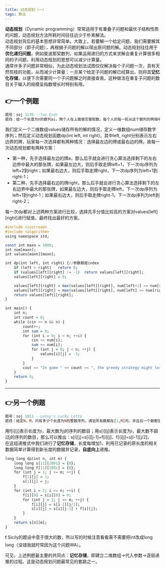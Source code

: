 ```yaml
---
title: 动态规划（一）
tags: 算法
---
```

**动态规划**（Dynamic programming）常常适用于有重叠子问题和最优子结构性质的问题，动态规划方法所耗时间往往远少于朴素解法。<br/>
动态规划背后的基本思想非常简单。大致上，若要解一个给定问题，我们需要解其不同部分（即子问题），再根据子问题的解以得出原问题的解。动态规划往往用于**优化递归问题**，例如斐波那契数列，如果运用递归的方式来求解会重复计算很多相同的子问题，利用动态规划的思想可以减少计算量。<br/>
通常许多子问题非常相似，为此动态规划法试图仅仅解决每个子问题一次，具有天然剪枝的功能，从而减少计算量：一旦某个给定子问题的解已经算出，则将其**记忆化存储**，以便下次需要同一个子问题解之时直接查表。这种做法在重复子问题的数目关于输入的规模呈指数增长时特别有用。<br/>

**<h2>👉一个例题</h2>**
```haskell
题号：soj 1176 --Two Ends
题目：给一个长度为n的数列ai，两个人在上面做交替取数，每个人的每一轮从这个数列的两端中取出一个数（不能不操作）。先手可以自由选择策略，后手选择贪心策略。贪心策略是指，如果两端数大小不同，选择大的那个；如果相同选择左边那个。问最后先手能赢后手多少分。(1<=n<=1000且n为偶数)
```
我们定义一个二维数组values储存所有的解的情况，定义一维数组num储存数字序列；然后定义动态规划函数dp(int left, int right)，其中left, right分别表示左右边界的牌，玩家每一次选择都有两种情况：选择最左边的牌或最右边的牌。故每一次动态规划都有两种方案：<br/>
- 第一种，先手选择最左边的牌a，那么后手就会进行贪心算法选择剩下的左右边界中最大的那张牌，如果最左边大，则后手取走牌left+1，下一次dp序列为left+2到right；如果最右边大，则后手取走牌right，下一次dp序列为left+1到right-1；<br/>
- 第二种，先手选择最右边的牌right，那么后手就会进行贪心算法选择剩下的左右边界中最大的那张牌，如果最左边大，则后手取走牌left，下一次dp序列为left+1到right-1；如果最右边大，则后手取走牌right-1，下一次dp序列为left到right-2；<br/>

每一次dp都对上述两种方案进行比较，选择先手分值比较高的方案对values[left][right]进行赋值，最终找出最好的方案。
```haskell
#include <iostream>
#include <algorithm>
using namespace std;

const int maxn = 1000;
int num[maxn];
int values[maxn][maxn];

int dp(int left, int right) {//参数都是index
	if (left > right)	return 0;
	if (values[left][right] != -1)	return values[left][right];
	values[left][right] = 0;

	values[left][right] = max(values[left][right], num[left+1] >= num[right] ? num[left]+dp(left+2,right) : num[left]+dp(left+1,right-1));//先手拿了左边
	values[left][right] = max(values[left][right], num[left] >= num[right-1] ? num[right]+dp(left+1,right-1) : num[right]+dp(left,right-2));//先手拿了右边
	return values[left][right];
}

int main() {
	int n;
	int count = 0;
	while (cin >> n && n) {
		count++;
		int sum = 0;
		for (int i = 0; i < n; ++i) {
			cin >> num[i];
			sum += num[i];
			for (int j = 0; j < n; ++j) {
				values[i][j] = -1;
			}
		}
		cout << "In game " << count << ", the greedy strategy might lose by as many as " << 2*dp(0, n - 1)-sum << " points." << endl;
	}
	return 0;
}
```

---
**<h2>👉另一个例题</h2>**
```haskell
题号：soj 1011 --Lenny's Lucky Lotto
题目：给定N，M，问有多少个长度为N的整数序列，满足所有数都在[1,M]内，并且后一个数都至少是前一个数的两倍。
```
用f[i][j]表示长度为i，最大数为j的序列的数目；用s[i][j]表示长度为i，最大数不超过j的序列的数目，那么可以推出：s[i][j]=s[i][j-1]+f[i][j]、f[i][j]=s[i-1][j/2]。<br/>
在这组递推式中我们进行了**记忆存储**，长度每增加1，利用已记录的原长度的相关数据简单计算得到新长度的数据并记录，**自底向上**递推。
```haskell
long long dp(int n, int m) {
	long long s[11][2001] = {0};
	long long f[11][2001] = {0};
	for (int j = 1; j <= m; ++j) {
		f[1][j] = 1;
		s[1][j] = j;
	}
	for (int i = 2; i <= n; ++i) {
		f[i][0] = s[i][0] = 0;
		for (int j = 1; j <= m; ++j) {
			f[i][j] = s[i-1][j/2];
			s[i][j] = s[i][j-1] + f[i][j];
		}
	}
	return s[n][m];
}
```
❗ Sicily的题设中意于很大的数，所以写的时候注意看看需不需要把int改成long long（没错我就时常因为这个问题WA）。
<br/>

可见，上述例题最主要的共同点：**记忆存储**，即建立二维数组->代入参数->逐层递推的过程。这是动态规划问题最常见的套路之一。